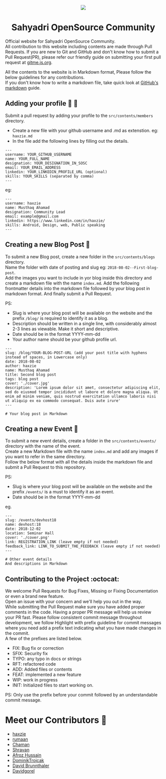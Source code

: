 <p align="center">
<img src="https://raw.githubusercontent.com/haxzie/sosc-website/master/src/images/logo_main.png"/>
</p>
<h1 align="center">Sahyadri OpenSource Community</h1>

Official website for Sahyadri OpenSource Community.  
All contribution to this website including contents are made through Pull Requests. If you are new to Git and GitHub and don't know how to submit a Pull Request(PR), please refer our friendly guide on submitting your first pull request at [gitme.js.org](https://gitme.js.org).  

All the contents to the website is in Markdown format, Please follow the below guidelines for any contributions.  
If you don't know how to write a markdown file, take quick look at [GitHub's markdown](https://guides.github.com/features/mastering-markdown/) guide.

## Adding your profile :boy: :girl:
Submit a pull request by adding your profile to the `src/contents/members` directory.  
- Create a new file with your github username and .md as extenstion. eg: `haxzie.md`
- In the file add the following lines by filling out the details.
```
---
username: YOUR_GITHUB_USERNAME
name: YOUR_FULL_NAME
designation: YOUR_DESIGNATION_IN_SOSC
email: YOUR_EMAIL_ADDRESS
linkedin: YOUR_LINKEDIN_PROFILE_URL (optional)
skills: YOUR_SKILLS (separated by comma)
---
```

eg:
```
---
username: haxzie
name: Musthaq Ahamad
designation: Community Lead
email: example@gmail.com
linkedin: https://www.linkedin.com/in/haxzie/
skills: Android, Design, web, Public speaking
---
```

## Creating a new Blog Post :memo:
To submit a new Blog post, create a new folder in the `src/contents/blogs` directory.  
Name the folder with date of posting and slug eg: `2018-08-02--First-blog-post`.  
Add the images you want to include in yor blog inside this directory and create a markdown file with the name `index.md`.
Add the following frontmatter details into the markdown file followed by your blog post in markdown format.
And finally submit a Pull Request.

PS: 
- Slug is where your blog post will be available on the website and the prefix `/blog/` is required to identify it as a blog.
- Description should be written in a single line, with considerably almost 2-3 lines as viewable. Make it short and descriptive. 
- Date should be in the format YYYY-mm-dd
- Your author name should be your github profile url.

```
---
slug: /blog/YOUR-BLOG-POST-URL (add your post title with hyphens instead of spaces, in Lowercase only)
date: 2018-08-02
author: haxzie
name: Musthaq Ahamad
title: Second blog post
tags: blog post
cover: './cover.jpg'
description: 'Lorem ipsum dolor sit amet, consectetur adipiscing elit, sed do eiusmod tempor incididunt ut labore et dolore magna aliqua. Ut enim ad minim veniam, quis nostrud exercitation ullamco laboris nisi ut aliquip ex ea commodo consequat. Duis aute irure'
---

# Your blog post in Markdown
```

## Creating a new Event :triangular_flag_on_post:
To submit a new event details, create a folder in the `src/contents/events/` directory with the name of the event.  
Create a new Markdown file with the name `index.md` and add any images if you want to refer in the same directory.  
Follow the below format with all the details inside the markdown file and submit a Pull Request to this repository.

PS: 
- Slug is where your blog post will be available on the website and the prefix `/events/` is a must to identify it as an event.
- Date should be in the format YYYY-mm-dd

eg.
```
---
slug: /events/devhost18
name: devhost:18
date: 2018-12-02
location: Seminar Hall
cover: './cover.png'
link: REGISTRATION_LINK (leave empty if not needed)
feedback_link: LINK_TO_SUBMIT_THE_FEEDBACK (leave empty if not needed)
---

# Other event details
And descriptions in Markdown
```
## Contributing to the Project :octocat:
We welcome Pull Requests for Bug Fixes, Missing or Fixing Documentation or even a brand new feature.  
Open an issue with your concern and we'll help you out in the way.  
While submitting the Pull Request make sure you have added proper comments in the code. Having a proper PR message will help us review your PR fast. Please follow consistent commit message throughout development, we follow Highlight with prefix guideline for commit messages where you need add a prefix text indicating what you have made changes in the commit.  
A few of the prefixes are listed below.
- FIX: Bug fix or correction
- SFIX: Security fix
- TYPO: any typo in docs or strings
- RFT: refactored code
- ADD: Added files or contents
- FEAT: implemented a new feature
- WIP: work in progress
- INIT: Initialized files to start working on. 

PS: Only use the prefix before your commit followed by an understandable commit message.

# Meet our Contributors :tada:
- [haxzie](https://github.com/haxzie)
- [rumaan](https://github.com/rumaan)
- [Chaman](https://github.com/chaman-k)
- [Shravan](https://github.com/shravan1998)
- [Afroz Hussain](https://github.com/coderhawk999)
- [DominikTrojcak](https://github.com/DominikTrojcak)
- [David Brunnthaler](https://github.com/davidbru)
- [Davidgorel](https://github.com/davidgorel)
